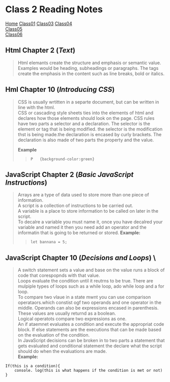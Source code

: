 # Class 2 Reading Notes

[Home](README.md)
[Class01](Class01.md)
[Class03](Class03.md)
[Class04](Class04.md)  
[Class05](Class05.md)  
[Class06](Class06.md)

## Html Chapter 2 (*Text*)

> Html elemants create the structure and emphasis or semantic value. Examples would be heading, subheadings or paragraphs.
> The tags create the emphasis in the content such as line breaks, bold or italics.

## Hml Chapter 10 (*Introducing CSS*)

> CSS is usually wrtitten in a separte document, but can be written in line with the html.  
> CSS or cascading style sheets ties into the elements of html and declares how those elements should look on the page. CSS rules have two parts a selector and a declaration. The selector is the element or tag that is being modified. the selector is the modification thst is being made.the declaration is encased by curly brackets.
>The declaration is also made of two parts the property and the value.
>
> **Example**
>> `P  
{background-color:green}`

## JavaScript Chapter 2 (*Basic JavaScript Instructions*)

> Arrays are a type of data used to store more than one piece of information.  
> A script is a collection of instructions to be carried out.  
> A variable is a place to store information to be called on later in the script.  
> To decalre a variable you must name it, once you have decalred your variable and named it then you need add an operator and the informatin that is going to be returned or stored.
> **Example:**
>> `let bannana = 5;`

## JavaScript Chapter 10 (*Decisions and Loops*)  \

> A switch statement sets a value and base on the value runs a block of code that corespopnds with that value.  
> Loops evaluate the condition until it reutrns to be true. There are mulpiple types of loops such as a while loop, ado while loop and a for loop.  
> To compare two vlaue in a state mwnt you can use comparison operataors.which constist ogf two operands and one operator in the middle. Operands can also be expressions encased in parenthesis. These values are usually returnd as a boolean.  
> Logical operatots compare two expressions as one.  
> An if ataemnet evaluates a condition and execute the appropriat code block.
>If else statements are the executions that can be made based on the evaluation of the condition.  
> In JavaScript decisions can be broken in to two parts a statement that gets evaluated and conditional statement the declare what the script should do when the evaluations are made.  
> **Example:**

```
If(this is a condition){
    console. log(this is what happens if the condition is met or not)
}
```
